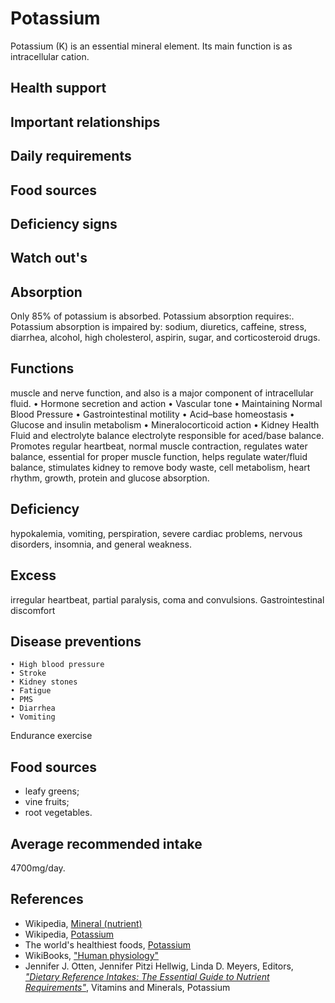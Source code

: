 # Potassium
Potassium (K) is an essential mineral element. Its main function is as intracellular cation.

## Health support

## Important relationships

## Daily requirements

## Food sources

## Deficiency signs

## Watch out's

## Absorption
Only 85% of potassium is absorbed.
Potassium absorption requires:.
Potassium absorption is impaired by: sodium, diuretics, caffeine, stress, diarrhea, alcohol, high cholesterol, aspirin, sugar, and corticosteroid drugs.

## Functions
muscle and nerve function, and also is a major component of intracellular fluid.
	• Hormone secretion and action
	• Vascular tone
	• Maintaining Normal Blood Pressure
	• Gastrointestinal motility
	• Acid–base homeostasis
	• Glucose and insulin metabolism
	• Mineralocorticoid action
	• Kidney Health
Fluid and electrolyte balance
electrolyte responsible for aced/base balance. Promotes regular heartbeat, normal muscle contraction, regulates water balance, essential for proper muscle function, helps regulate water/fluid balance, stimulates kidney to remove body waste, cell metabolism, heart rhythm, growth, protein and glucose absorption.

## Deficiency
hypokalemia, vomiting, perspiration, severe cardiac problems, nervous disorders, insomnia, and general weakness.

## Excess
irregular heartbeat, partial paralysis, coma and convulsions. Gastrointestinal discomfort 

## Disease preventions
	• High blood pressure
	• Stroke
	• Kidney stones
	• Fatigue
	• PMS
	• Diarrhea
	• Vomiting
Endurance exercise

## Food sources
- leafy greens;
- vine fruits;
- root vegetables.

## Average recommended intake
4700mg/day.

## References
- Wikipedia, [Mineral (nutrient)](https://en.wikipedia.org/wiki/Mineral_(nutrient))
- Wikipedia, [Potassium](https://en.wikipedia.org/wiki/Potassium)
- The world's healthiest foods, [Potassium](http://www.whfoods.com/genpage.php?tname=nutrient&dbid=90)
- WikiBooks, ["Human physiology"](https://en.wikibooks.org/wiki/Human_Physiology/Nutrition#Minerals)
- Jennifer J. Otten, Jennifer Pitzi Hellwig, Linda D. Meyers, Editors, [_"Dietary Reference Intakes: The Essential Guide to Nutrient Requirements"_](https://www.amazon.com/Dietary-Reference-Intakes-Essential-Requirements/dp/0309157420), Vitamins and Minerals, Potassium